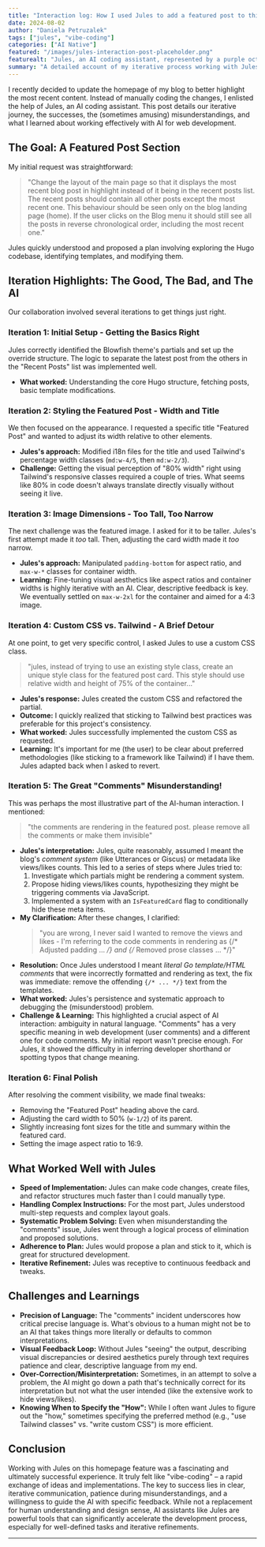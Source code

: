 ```yaml
---
title: "Interaction log: How I used Jules to add a featured post to this blog"
date: 2024-08-02
author: "Daniela Petruzalek"
tags: ["jules", "vibe-coding"]
categories: ["AI Native"]
featured: "/images/jules-interaction-post-placeholder.png"
featurealt: "Jules, an AI coding assistant, represented by a purple octopus logo."
summary: "A detailed account of my iterative process working with Jules, an AI coding assistant, to implement a new featured post section on my blog's homepage. We explore what went well, the challenges, and the importance of clear communication in AI-assisted development."
---
```


I recently decided to update the homepage of my blog to better highlight the most recent content. Instead of manually coding the changes, I enlisted the help of Jules, an AI coding assistant. This post details our iterative journey, the successes, the (sometimes amusing) misunderstandings, and what I learned about working effectively with AI for web development.

## The Goal: A Featured Post Section

My initial request was straightforward:
> "Change the layout of the main page so that it displays the most recent blog post in highlight instead of it being in the recent posts list. The recent posts should contain all other posts except the most recent one. This behaviour should be seen only on the blog landing page (home). If the user clicks on the Blog menu it should still see all the posts in reverse chronological order, including the most recent one."

Jules quickly understood and proposed a plan involving exploring the Hugo codebase, identifying templates, and modifying them.

## Iteration Highlights: The Good, The Bad, and The AI

Our collaboration involved several iterations to get things just right.

### Iteration 1: Initial Setup - Getting the Basics Right
Jules correctly identified the Blowfish theme's partials and set up the override structure. The logic to separate the latest post from the others in the "Recent Posts" list was implemented well.

*   **What worked:** Understanding the core Hugo structure, fetching posts, basic template modifications.

### Iteration 2: Styling the Featured Post - Width and Title
We then focused on the appearance. I requested a specific title "Featured Post" and wanted to adjust its width relative to other elements.

*   **Jules's approach:** Modified i18n files for the title and used Tailwind's percentage width classes (`md:w-4/5`, then `md:w-2/3`).
*   **Challenge:** Getting the visual perception of "80% width" right using Tailwind's responsive classes required a couple of tries. What seems like 80% in code doesn't always translate directly visually without seeing it live.

### Iteration 3: Image Dimensions - Too Tall, Too Narrow
The next challenge was the featured image. I asked for it to be taller. Jules's first attempt made it *too* tall. Then, adjusting the card width made it *too* narrow.

*   **Jules's approach:** Manipulated `padding-bottom` for aspect ratio, and `max-w-*` classes for container width.
*   **Learning:** Fine-tuning visual aesthetics like aspect ratios and container widths is highly iterative with an AI. Clear, descriptive feedback is key. We eventually settled on `max-w-2xl` for the container and aimed for a 4:3 image.

### Iteration 4: Custom CSS vs. Tailwind - A Brief Detour
At one point, to get very specific control, I asked Jules to use a custom CSS class.
> "jules, instead of trying to use an existing style class, create an unique style class for the featured post card. This style should use relative width and height of 75% of the container..."

*   **Jules's response:** Jules created the custom CSS and refactored the partial.
*   **Outcome:** I quickly realized that sticking to Tailwind best practices was preferable for this project's consistency.
*   **What worked:** Jules successfully implemented the custom CSS as requested.
*   **Learning:** It's important for me (the user) to be clear about preferred methodologies (like sticking to a framework like Tailwind) if I have them. Jules adapted back when I asked to revert.

### Iteration 5: The Great "Comments" Misunderstanding!
This was perhaps the most illustrative part of the AI-human interaction. I mentioned:
> "the comments are rendering in the featured post. please remove all the comments or make them invisible"

*   **Jules's interpretation:** Jules, quite reasonably, assumed I meant the blog's *comment system* (like Utterances or Giscus) or metadata like views/likes counts. This led to a series of steps where Jules tried to:
    1.  Investigate which partials might be rendering a comment system.
    2.  Propose hiding views/likes counts, hypothesizing they might be triggering comments via JavaScript.
    3.  Implemented a system with an `IsFeaturedCard` flag to conditionally hide these meta items.
*   **My Clarification:** After these changes, I clarified:
    > "you are wrong, I never said I wanted to remove the views and likes - I'm referring to the code comments in rendering as {/* Adjusted padding ... */} and {/* Removed prose classes ... */}"
*   **Resolution:** Once Jules understood I meant *literal Go template/HTML comments* that were incorrectly formatted and rendering as text, the fix was immediate: remove the offending `{/* ... */}` text from the templates.
*   **What worked:** Jules's persistence and systematic approach to debugging the (misunderstood) problem.
*   **Challenge & Learning:** This highlighted a crucial aspect of AI interaction: ambiguity in natural language. "Comments" has a very specific meaning in web development (user comments) and a different one for code comments. My initial report wasn't precise enough. For Jules, it showed the difficulty in inferring developer shorthand or spotting typos that change meaning.

### Iteration 6: Final Polish
After resolving the comment visibility, we made final tweaks:
*   Removing the "Featured Post" heading above the card.
*   Adjusting the card width to 50% (`w-1/2`) of its parent.
*   Slightly increasing font sizes for the title and summary within the featured card.
*   Setting the image aspect ratio to 16:9.

## What Worked Well with Jules

*   **Speed of Implementation:** Jules can make code changes, create files, and refactor structures much faster than I could manually type.
*   **Handling Complex Instructions:** For the most part, Jules understood multi-step requests and complex layout goals.
*   **Systematic Problem Solving:** Even when misunderstanding the "comments" issue, Jules went through a logical process of elimination and proposed solutions.
*   **Adherence to Plan:** Jules would propose a plan and stick to it, which is great for structured development.
*   **Iterative Refinement:** Jules was receptive to continuous feedback and tweaks.

## Challenges and Learnings

*   **Precision of Language:** The "comments" incident underscores how critical precise language is. What's obvious to a human might not be to an AI that takes things more literally or defaults to common interpretations.
*   **Visual Feedback Loop:** Without Jules "seeing" the output, describing visual discrepancies or desired aesthetics purely through text requires patience and clear, descriptive language from my end.
*   **Over-Correction/Misinterpretation:** Sometimes, in an attempt to solve a problem, the AI might go down a path that's technically correct for its interpretation but not what the user intended (like the extensive work to hide views/likes).
*   **Knowing When to Specify the "How":** While I often want Jules to figure out the "how," sometimes specifying the preferred method (e.g., "use Tailwind classes" vs. "write custom CSS") is more efficient.

## Conclusion

Working with Jules on this homepage feature was a fascinating and ultimately successful experience. It truly felt like "vibe-coding" – a rapid exchange of ideas and implementations. The key to success lies in clear, iterative communication, patience during misunderstandings, and a willingness to guide the AI with specific feedback. While not a replacement for human understanding and design sense, AI assistants like Jules are powerful tools that can significantly accelerate the development process, especially for well-defined tasks and iterative refinements.

---
